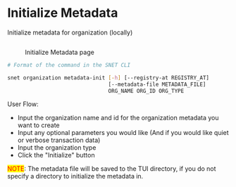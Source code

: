 # Initialize Metadata

Initialize metadata for organization (locally)

<figure><img src="../../../.gitbook/assets/Screenshot 2024-08-16 at 8.32.14 PM.png" alt=""><figcaption><p>Initialize Metadata page</p></figcaption></figure>

```bash
# Format of the command in the SNET CLI

snet organization metadata-init [-h] [--registry-at REGISTRY_AT]
                                [--metadata-file METADATA_FILE]
                                ORG_NAME ORG_ID ORG_TYPE
```

User Flow:

* Input the organization name and id for the organization metadata you want to create
* Input any optional parameters you would like (And if you would like quiet or verbose transaction data)
* Input the organization type
* Click the "Initialize" button

<mark style="color:red;">NOTE</mark>: The metadata file will be saved to the TUI directory, if you do not specify a directory to initialize the metadata in.&#x20;
